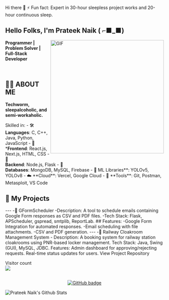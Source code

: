 Hi there 👋
⚡ Fun fact: Expert in 30-hour sleepless project works and 20-hour continuous sleep.
<!-- **Prateek6540/Prateek6540** is a ✨ _special_ ✨ repository because its `README.md` (this file) appears on your GitHub profile. --> <h2 align="left">Hello Folks, I'm <strong>Prateek Naik ( ⌐■_■) </strong></h2> <img align="right" alt="GIF" src="https://i.imgur.com/9GNZGLH.gif" width="360"/> <p align="left"><strong>Programmer | Problem Solver | Full-Stack Developer</strong></p> <br>
<h2 align="left">🧑‍💻 ABOUT ME</h2> <p align="left"><strong>Techworm, sleepalcoholic, and semi-workaholic.</strong></p> <p align="left">Skilled in: - 🛠 <b>Languages</b>: C, C++, Java, Python, JavaScript - 🚀<br> *<b>Frontend</b>: React.js, Next.js, HTML, CSS - 🔧<br> <b>Backend</b>: Node.js, Flask - 💾<br> <b>Databases</b>: MongoDB, MySQL, Firebase - 🤖 ML Libraries**: YOLOv5, YOLOv8 - ☁️ **Cloud**: Vercel, Google Cloud - 🧩 **Tools**: Git, Postman, Metasploit, VS Code</p>
<h2 align="left">🚀 My Projects</h2>
---
-🔹 GFormScheduler
-Description: A tool to schedule emails containing Google Form responses as CSV and PDF files.
-Tech Stack: Flask, APScheduler, gspread, smtplib, ReportLab.
## Features:
-Google Form Integration for automated responses.
-Email scheduling with file attachments.
-CSV and PDF generation.
---
-🔹 Railway Cloakroom Management System
- Description: A booking system for railway station cloakrooms using PNR-based locker management.
Tech Stack: Java, Swing (GUI), MySQL, JDBC.
Features:
Admin dashboard for approving/rejecting requests.
Real-time status updates for users.
View Project Repository
<p align="left"> Visitor count <br> <img src="https://profile-counter.glitch.me/Prateek6540/count.svg" /> </p> <h2 align="center"><strong></strong></h2> <p align="center"> <a href="https://github.com/Prateek6540?tab=followers"> <img src="https://img.shields.io/github/followers/Prateek6540?label=Followers&logo=GitHub&style=for-the-badge" alt="GitHub badge" /> </a> </p>
<img align="center" alt="Prateek Naik's Github Stats" src="https://github-readme-stats.vercel.app/api?username=Prateek6540&show_icons=true&hide_border=true" />
